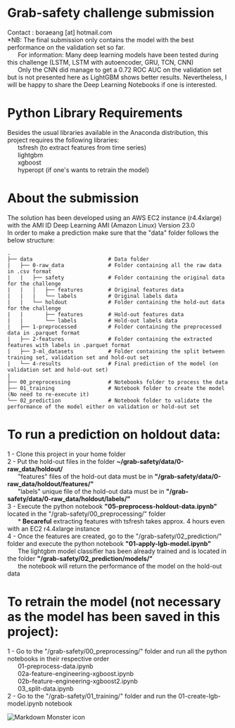 # Grab-safety challenge submission
Contact : boraeang [at] hotmail.com <br>
*NB: The final submission only contains the model with the best performance on the validation set so far.<br>
&nbsp;&nbsp;&nbsp;&nbsp;&nbsp;&nbsp;For information: Many deep learning models have been tested during this challenge (LSTM, LSTM with autoencoder, GRU, TCN, CNN)<br>
&nbsp;&nbsp;&nbsp;&nbsp;&nbsp;&nbsp;Only the CNN did manage to get a 0.72 ROC AUC on the validation set but is not presented here as LightGBM shows better results. Nevertheless, I will be happy to share the Deep Learning Notebooks if one is interested.<br>

# Python Library Requirements
Besides the usual libraries available in the Anaconda distribution, this project requires the following libraries:<br>
&nbsp;&nbsp;&nbsp;&nbsp;&nbsp;&nbsp;tsfresh (to extract features from time series)<br>
&nbsp;&nbsp;&nbsp;&nbsp;&nbsp;&nbsp;lightgbm<br>
&nbsp;&nbsp;&nbsp;&nbsp;&nbsp;&nbsp;xgboost<br>
&nbsp;&nbsp;&nbsp;&nbsp;&nbsp;&nbsp;hyperopt (if one's wants to retrain the model)<br>

# About the submission
The solution has been developed using an AWS EC2 instance (r4.4xlarge) with the AMI ID
Deep Learning AMI (Amazon Linux) Version 23.0 <br>
In order to make a prediction make sure that the "data" folder follows the below structure:<br>

    .
    ├── data                        # Data folder
    |   ├── 0-raw_data              # Folder containing all the raw data in .csv format
    |   |   ├── safety              # Folder containing the original data for the challenge
    |   |   │   ├── features        # Original features data
    |   |   |   └── labels          # Original labels data
    |   |   └── holdout             # Folder containing the hold-out data for the challenge
    |   |       ├── features        # Hold-out features data
    |   |       └── labels          # Hold-out labels data
    |   ├── 1-preprocessed          # Folder containing the preprocessed data in .parquet format
    |   ├── 2-features              # Folder containing the extracted features with labels in .parquet format
    |   ├── 3-ml_datasets           # Folder containing the split between training set, validation set and hold-out set
    |   └── 4-results               # Final prediction of the model (on validation set and hold-out set)
    |
    ├── 00_preprocessing            # Notebooks folder to process the data
    ├── 01_training                 # Notebook folder to create the model (No need to re-execute it)
    └── 02_prediction               # Notebook folder to validate the performance of the model either on validation or hold-out set
    
    
    
    
>

# To run a prediction on holdout data:
1 - Clone this project in your home folder<br>
2 - Put the hold-out files in the folder **~/grab-safety/data/0-raw_data/holdout/**<br>
&nbsp;&nbsp;&nbsp;&nbsp;&nbsp;&nbsp;"features" files of the hold-out data must be in **"/grab-safety/data/0-raw_data/holdout/features/"**<br>
&nbsp;&nbsp;&nbsp;&nbsp;&nbsp;&nbsp;"labels" unique file of the hold-out data must be in **"/grab-safety/data/0-raw_data/holdout/labels/"**<br>
3 - Execute the python notebook **"05-preprocess-holdout-data.ipynb"** located in the "/grab-safety/00_preprocessing/" folder<br>
&nbsp;&nbsp;&nbsp;&nbsp;&nbsp;&nbsp;* **Becareful** extracting features with tsfresh takes approx. 4 hours even with an EC2 r4.4xlarge instance<br>
4 - Once the features are created, go to the "/grab-safety/02_prediction/" folder and execute the python notebook **"01-apply-lgb-model.ipynb"**<br>
&nbsp;&nbsp;&nbsp;&nbsp;&nbsp;&nbsp;The lightgbm model classifier has been already trained and is located in the folder **"/grab-safety/02_prediction/models/"**<br>
&nbsp;&nbsp;&nbsp;&nbsp;&nbsp;&nbsp;the notebook will return the performance of the model on the hold-out data<br>

# To retrain the model (not necessary as the model has been saved in this project):
1 - Go to the "/grab-safety/00_preprocessing/" folder and run all the python notebooks in their respective order<br>
&nbsp;&nbsp;&nbsp;&nbsp;&nbsp;&nbsp;01-preprocess-data.ipynb<br>
&nbsp;&nbsp;&nbsp;&nbsp;&nbsp;&nbsp;02a-feature-engineering-xgboost.ipynb<br>
&nbsp;&nbsp;&nbsp;&nbsp;&nbsp;&nbsp;02b-feature-engineering-xgboost2.ipynb<br>
&nbsp;&nbsp;&nbsp;&nbsp;&nbsp;&nbsp;03_split-data.ipynb<br>
2 - Go to the "/grab-safety/01_training/" folder and run the 01-create-lgb-model.ipynb notebook<br>


<img src="https://static.wixstatic.com/media/397bed_e0fd4340ff5f40de876b26f0fb7e1f83~mv2.png/v1/fill/w_610,h_610,al_c,q_85,usm_0.66_1.00_0.01/Grab%20EDM_Safety.webp"
     alt="Markdown Monster icon"
     style="float: left; margin-right: 10px;" />
